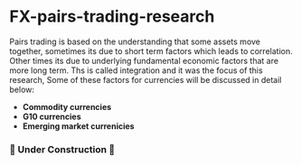 # FX-pairs-trading-research

Pairs trading is based on the understanding that some assets move together, sometimes its due to short term factors which leads to correlation. Other times its due to underlying fundamental economic factors that are more long term. Ths is called integration and it was the focus of this research, Some of these factors for currencies will be discussed in detail below:

- **Commodity currencies**
- **G10 currencies**
- **Emerging market currenicies**

### 🚧 Under Construction 🚧
